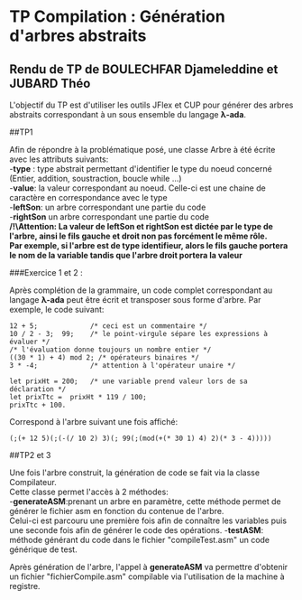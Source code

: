 # TP Compilation : Génération d'arbres abstraits

## Rendu de TP de BOULECHFAR Djameleddine et JUBARD Théo

L'objectif du TP est d'utiliser les outils JFlex et CUP pour générer des arbres abstraits correspondant à un sous ensemble du langage **λ-ada**.



##TP1

Afin de répondre à la problématique posé, une classe Arbre à été écrite avec les attributs suivants: <br>
-**type** : type abstrait permettant d'identifier le type du noeud concerné (Entier, addition, soustraction, boucle while ...) <br>
-**value**: la valeur correspondant au noeud. Celle-ci est une chaine de caractère en correspondance avec le type <br>
-**leftSon**: un arbre correspondant une partie du code <br>
-**rightSon** un arbre correspondant une partie du code <br>
**/!\Attention: La valeur de leftSon et rightSon est dictée par le type de l'arbre, ainsi le fils gauche et droit non pas forcément le même rôle.** <br>
**Par exemple, si l'arbre est de type identifieur, alors le fils gauche portera le nom de la variable tandis que l'arbre droit  portera la valeur**

###Exercice 1 et 2 :

Après complétion de la grammaire, un code complet correspondant au langage **λ-ada** peut être écrit et transposer sous forme d'arbre.
Par exemple, le code suivant:

```
12 + 5;             /* ceci est un commentaire */
10 / 2 - 3;  99;    /* le point-virgule sépare les expressions à évaluer */
/* l'évaluation donne toujours un nombre entier */
((30 * 1) + 4) mod 2; /* opérateurs binaires */
3 * -4;             /* attention à l'opérateur unaire */

let prixHt = 200;   /* une variable prend valeur lors de sa déclaration */
let prixTtc =  prixHt * 119 / 100;
prixTtc + 100.
```

Correspond à l'arbre suivant une fois affiché:

```
(;(+ 12 5)(;(-(/ 10 2) 3)(; 99(;(mod(+(* 30 1) 4) 2)(* 3 - 4)))))
```

##TP2 et 3 

Une fois l'arbre construit, la génération de code se fait via la classe Compilateur. <br>
Cette classe permet l'accès à 2 méthodes: <br>
-**generateASM**:prenant un arbre en paramètre, cette méthode permet de générer le fichier asm en fonction du contenue de l'arbre. <br>
Celui-ci est parcouru une première fois afin de connaître les variables puis une seconde fois afin de générer le code des opérations.
-**testASM**: méthode générant du code dans le fichier "compileTest.asm" un code générique  de test. <br>

Après génération de l'arbre, l'appel à **generateASM** va permettre d'obtenir un fichier "fichierCompile.asm"
compilable via l'utilisation de la machine à registre.










